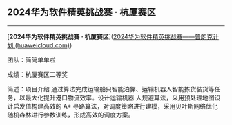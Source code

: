 ## **2024华为软件精英挑战赛** **· 杭厦赛区**

-------



[**2024华为软件精英挑战赛** **· 杭厦赛区**]([2024华为软件精英挑战赛——普朗克计划 (huaweicloud.com)](https://developer.huaweicloud.com/codecraft2024))

团队：简简单单啦

成绩：杭厦赛区二等奖

简述：项目介绍 通过算法完成运输船只智能泊靠、运输机器人智能拣货装货等任务，以最大化提升港口物流效率。设计运输机器 人规避算法，采用预处理地图设计启发值构建高效的 A* 寻路算法，对调度策略进行建模，采用贝叶斯网络优化 随机森林进行参数训练，形成高效的调度方案。

